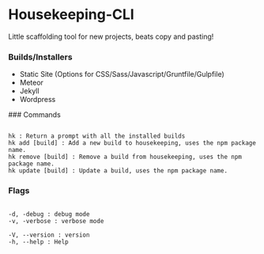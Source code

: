 # Housekeeping-CLI

Little scaffolding tool for new projects, beats copy and pasting!

### Builds/Installers

- Static Site (Options for CSS/Sass/Javascript/Gruntfile/Gulpfile)
- Meteor
- Jekyll
- Wordpress

### Commands

```

hk : Return a prompt with all the installed builds
hk add [build] : Add a new build to housekeeping, uses the npm package name.
hk remove [build] : Remove a build from housekeeping, uses the npm package name.
hk update [build] : Update a build, uses the npm package name.

```

### Flags

```

-d, -debug : debug mode
-v, -verbose : verbose mode

-V, --version : version
-h, --help : Help

```
